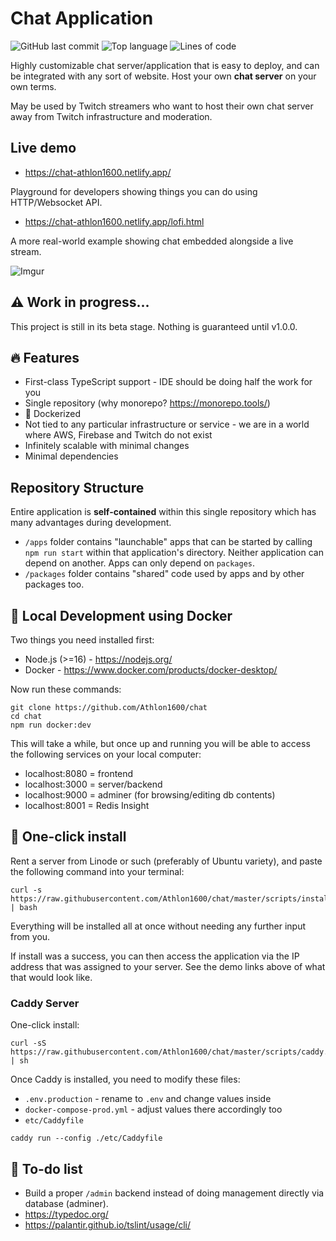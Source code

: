 # Chat Application

![GitHub last commit](https://img.shields.io/github/last-commit/athlon1600/chat)
![Top language](https://img.shields.io/github/languages/top/athlon1600/chat)
![Lines of code](https://img.shields.io/tokei/lines/github/athlon1600/chat)

Highly customizable chat server/application that is easy to deploy, and can be integrated with any sort of website.
Host your own **chat server** on your own terms.

May be used by Twitch streamers who want to host their own chat server
away from Twitch infrastructure and moderation.

## Live demo

- https://chat-athlon1600.netlify.app/

Playground for developers showing things you can do using HTTP/Websocket API.

- https://chat-athlon1600.netlify.app/lofi.html

A more real-world example showing chat embedded alongside a live stream.

![Imgur](https://i.imgur.com/8unZ1yl.png)

## :warning: Work in progress...

This project is still in its beta stage. Nothing is guaranteed until v1.0.0.

## 🔥 Features

- First-class TypeScript support - IDE should be doing half the work for you
- Single repository (why monorepo? https://monorepo.tools/)
- :whale: Dockerized
- Not tied to any particular infrastructure or service - we are in a world where AWS, Firebase and Twitch do not exist
- Infinitely scalable with minimal changes
- Minimal dependencies

## Repository Structure

Entire application is **self-contained** within this single repository
which has many advantages during development.

- `/apps` folder contains "launchable" apps that can be started by calling `npm run start` within that application's directory. Neither application can depend on another. Apps can only depend on `packages`.
- `/packages` folder contains "shared" code used by apps and by other packages too.

## :whale2: Local Development using Docker

Two things you need installed first:

- Node.js (>=16) - https://nodejs.org/
- Docker - https://www.docker.com/products/docker-desktop/

Now run these commands:

```shell
git clone https://github.com/Athlon1600/chat
cd chat
npm run docker:dev
```

This will take a while, but once up and running
you will be able to access the following services
on your local computer:

- localhost:8080 = frontend
- localhost:3000 = server/backend
- localhost:9000 = adminer (for browsing/editing db contents)
- localhost:8001 = Redis Insight

## :rocket: One-click install

Rent a server from Linode or such (preferably of Ubuntu variety),
and paste the following command into your terminal:

```
curl -s https://raw.githubusercontent.com/Athlon1600/chat/master/scripts/install.sh | bash
```

Everything will be installed all at once without needing any further input from you.

If install was a success, you can then access the application via the IP address that was assigned to your server. See
the demo links above of what that would look like.

### Caddy Server

One-click install:

```shell
curl -sS https://raw.githubusercontent.com/Athlon1600/chat/master/scripts/caddy.sh | sh
```

Once Caddy is installed, you need to modify these files:

- `.env.production` - rename to `.env` and change values inside
- `docker-compose-prod.yml` - adjust values there accordingly too
- `etc/Caddyfile`

```shell
caddy run --config ./etc/Caddyfile
```

## :construction: To-do list

- Build a proper `/admin` backend instead of doing management directly via database (adminer).
- https://typedoc.org/
- https://palantir.github.io/tslint/usage/cli/
